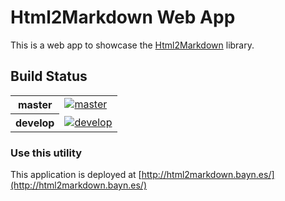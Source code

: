 # Html2Markdown Web App

This is a web app to showcase the [Html2Markdown](https://github.com/baynezy/Html2Markdown) library.

## Build Status

<table>
    <tr>
        <th>master</th>
		<td><a href="https://ci.appveyor.com/project/baynezy/html2markdown-bayn-es"><img src="https://ci.appveyor.com/api/projects/status/ypphatvsv8a3eubo/branch/master?svg=true" alt="master" title="master" /></a></td>
    </tr>
    <tr>
        <th>develop</th>
		<td><a href="https://ci.appveyor.com/project/baynezy/html2markdown-bayn-es"><img src="https://ci.appveyor.com/api/projects/status/ypphatvsv8a3eubo/branch/develop?svg=true" alt="develop" title="develop" /></a></td>
    </tr>
</table>

### Use this utility
This application is deployed at [http://html2markdown.bayn.es/](http://html2markdown.bayn.es/)